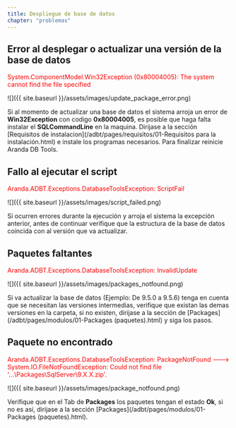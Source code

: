 ```yaml
---
title: Despliegue de base de datos
chapter: "problemas"
---
```


## Error al desplegar o actualizar una versión de la base de datos

<span style="color: red;">
System.ComponentModel.Win32Exception (0x80004005): The system cannot find the file specified
</span>

![]({{ site.baseurl }}/assets/images/update_package_error.png)

Si al momento de actualizar una base de datos el sistema arroja un error de **Win32Exception** con codigo **0x80004005**, es posible que haga falta instalar el **SQLCommandLine** en la maquina. Dirijase a la sección [Requisitos de instalacion](/adbt/pages/requisitos/01-Requisitos para la instalación.html) e instale los programas necesarios. Para finalizar reinicie Aranda DB Tools.

## Fallo al ejecutar el script

<span style="color: red;">
Aranda.ADBT.Exceptions.DatabaseToolsException: ScriptFail
</span>

![]({{ site.baseurl }}/assets/images/script_failed.png)

Si ocurren errores durante la ejecución y arroja el sistema la excepción anterior, antes de continuar verifique que la estructura de la base de datos coincida con al versión que va actualizar.

## Paquetes faltantes

<span style="color: red;">
Aranda.ADBT.Exceptions.DatabaseToolsException: InvalidUpdate
</span>

![]({{ site.baseurl }}/assets/images/packages_notfound.png)

Si va actualizar la base de datos (Ejemplo: De 9.5.0 a 9.5.6) tenga en cuenta que se necesitan las versiones intermedias, verifique que existan las demas versiones en la carpeta, si no existen, dirijase a la sección de [Packages](/adbt/pages/modulos/01-Packages (paquetes).html) y siga los pasos.

## Paquete no encontrado

<span style="color: red;">
Aranda.ADBT.Exceptions.DatabaseToolsException: PackageNotFound ---> System.IO.FileNotFoundException: Could not find file '...\Packages\SqlServer\9.X.X.zip'.
</span>

![]({{ site.baseurl }}/assets/images/package_notfound.png)

Verifique que en el Tab de **Packages** los paquetes tengan el estado **Ok**, si no es así, dirijase a la sección [Packages](/adbt/pages/modulos/01-Packages (paquetes).html).


